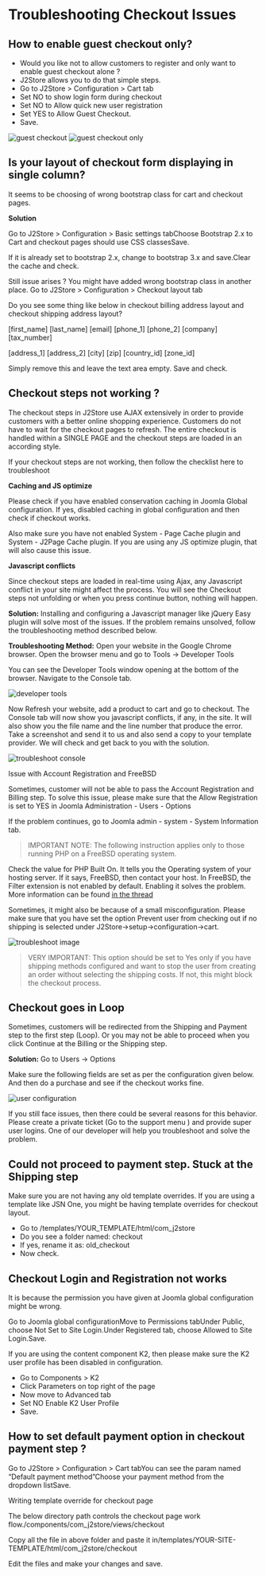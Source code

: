 # Troubleshooting Checkout Issues

## How to enable guest checkout only? <a id="how-to-enable-guest-checkout-only"></a>

* Would you like not to allow customers to register and only want to enable guest checkout alone ?
* J2Store allows you to do that simple steps.
* Go to J2Store &gt; Configuration &gt; Cart tab
* Set NO to show login form during checkout
* Set NO to Allow quick new user registration
* Set YES to Allow Guest Checkout.
* Save.

![guest checkout](https://raw.githubusercontent.com/j2store/doc-images/master/troubleshooting-guide/troubleshooting-checout-issues/enable-guest-checkout-only.png) ![guest checkout only](https://raw.githubusercontent.com/j2store/doc-images/master/troubleshooting-guide/troubleshooting-checout-issues/guest-checkout-only.png)

## Is your layout of checkout form displaying in single column? <a id="is-your-layout-of-checkout-form-displaying-in-single-column"></a>

It seems to be choosing of wrong bootstrap class for cart and checkout pages.

**Solution**

Go to J2Store &gt; Configuration &gt; Basic settings tabChoose Bootstrap 2.x to Cart and checkout pages should use CSS classesSave.

If it is already set to bootstrap 2.x, change to bootstrap 3.x and save.Clear the cache and check.

Still issue arises ? You might have added wrong bootstrap class in another place. Go to J2Store &gt; Configuration &gt; Checkout layout tab

Do you see some thing like below in checkout billing address layout and checkout shipping address layout?

\[first\_name\] \[last\_name\] \[email\] \[phone\_1\] \[phone\_2\] \[company\] \[tax\_number\]

\[address\_1\] \[address\_2\] \[city\] \[zip\] \[country\_id\] \[zone\_id\]

Simply remove this and leave the text area empty. Save and check.

## Checkout steps not working ? <a id="checkout-steps-not-working-"></a>

The checkout steps in J2Store use AJAX extensively in order to provide customers with a better online shopping experience. Customers do not have to wait for the checkout pages to refresh. The entire checkout is handled within a SINGLE PAGE and the checkout steps are loaded in an according style.

If your checkout steps are not working, then follow the checklist here to troubleshoot

**Caching and JS optimize**

Please check if you have enabled conservation caching in Joomla Global configuration. If yes, disabled caching in global configuration and then check if checkout works.

Also make sure you have not enabled System - Page Cache plugin and System - J2Page Cache plugin. If you are using any JS optimize plugin, that will also cause this issue.

**Javascript conflicts**

Since checkout steps are loaded in real-time using Ajax, any Javascript conflict in your site might affect the process. You will see the Checkout steps not unfolding or when you press continue button, nothing will happen.

**Solution:** Installing and configuring a Javascript manager like jQuery Easy plugin will solve most of the issues. If the problem remains unsolved, follow the troubleshooting method described below.

**Troubleshooting Method:** Open your website in the Google Chrome browser. Open the browser menu and go to Tools -&gt; Developer Tools

You can see the Developer Tools window opening at the bottom of the browser. Navigate to the Console tab.

![developer tools](https://raw.githubusercontent.com/j2store/doc-images/master/troubleshooting-guide/troubleshooting-checout-issues/troubleshoot_developertools.png)

Now Refresh your website, add a product to cart and go to checkout. The Console tab will now show you javascript conflicts, if any, in the site. It will also show you the file name and the line number that produce the error. Take a screenshot and send it to us and also send a copy to your template provider. We will check and get back to you with the solution.

![troubleshoot console](https://raw.githubusercontent.com/j2store/doc-images/master/troubleshooting-guide/troubleshooting-checout-issues/troubleshoot_console.png)

Issue with Account Registration and FreeBSD

Sometimes, customer will not be able to pass the Account Registration and Billing step. To solve this issue, please make sure that the Allow Registration is set to YES in Joomla Administration - Users - Options

If the problem continues, go to Joomla admin - system - System Information tab.

> IMPORTANT NOTE: The following instruction applies only to those running PHP on a FreeBSD operating system.

Check the value for PHP Built On. It tells you the Operating system of your hosting server. If it says, FreeBSD, then contact your host. In FreeBSD, the Filter extension is not enabled by default. Enabling it solves the problem. More information can be found [in the thread](https://forums.freebsd.org/threads/30465/)

Sometimes, it might also be because of a small misconfiguration. Please make sure that you have set the option Prevent user from checking out if no shipping is selected under J2Store-&gt;setup-&gt;configuration-&gt;cart.

![troubleshoot image](https://raw.githubusercontent.com/j2store/doc-images/master/troubleshooting-guide/troubleshooting-checout-issues/image.png)

> VERY IMPORTANT: This option should be set to Yes only if you have shipping methods configured and want to stop the user from creating an order without selecting the shipping costs. If not, this might block the checkout process.

## Checkout goes in Loop <a id="checkout-goes-in-loop"></a>

Sometimes, customers will be redirected from the Shipping and Payment step to the first step \(Loop\). Or you may not be able to proceed when you click Continue at the Billing or the Shipping step.

**Solution:** Go to Users -&gt; Options

Make sure the following fields are set as per the configuration given below. And then do a purchase and see if the checkout works fine.

![user configuration](https://raw.githubusercontent.com/j2store/doc-images/master/troubleshooting-guide/troubleshooting-checout-issues/checkout_redirected.png)

If you still face issues, then there could be several reasons for this behavior. Please create a private ticket \(Go to the support menu \) and provide super user logins. One of our developer will help you troubleshoot and solve the problem.

## Could not proceed to payment step. Stuck at the Shipping step <a id="could-not-proceed-to-payment-step-stuck-at-the-shipping-step"></a>

Make sure you are not having any old template overrides. If you are using a template like JSN One, you might be having template overrides for checkout layout.

* Go to /templates/YOUR_TEMPLATE/html/com_j2store
* Do you see a folder named: checkout
* If yes, rename it as: old\_checkout
* Now check.

## Checkout Login and Registration not works <a id="checkout-login-and-registration-not-works"></a>

It is because the permission you have given at Joomla global configuration might be wrong.

Go to Joomla global configurationMove to Permissions tabUnder Public, choose Not Set to Site Login.Under Registered tab, choose Allowed to Site Login.Save.

If you are using the content component K2, then please make sure the K2 user profile has been disabled in configuration.

* Go to Components &gt; K2
* Click Parameters on top right of the page
* Now move to Advanced tab
* Set NO Enable K2 User Profile
* Save.

## How to set default payment option in checkout payment step ? <a id="how-to-set-default-payment-option-in-checkout-payment-step-"></a>

Go to J2Store &gt; Configuration &gt; Cart tabYou can see the param named “Default payment method”Choose your payment method from the dropdown listSave.

Writing template override for checkout page

The below directory path controls the checkout page work flow./components/com\_j2store/views/checkout

Copy all the file in above folder and paste it in/templates/YOUR-SITE-TEMPLATE/html/com\_j2store/checkout

Edit the files and make your changes and save.

